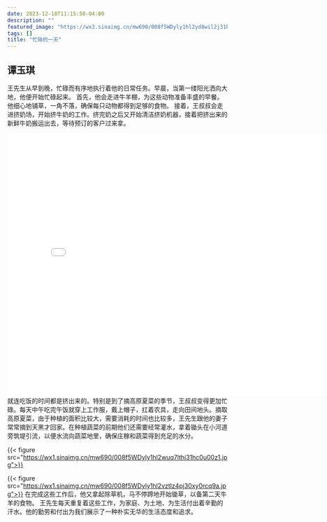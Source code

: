 ```yaml
---
date: 2023-12-18T11:15:58-04:00
description: ""
featured_image: "https://wx3.sinaimg.cn/mw690/008f5WDyly1hl2yd8wil2j31hc0u0gqn.jpg"
tags: []
title: "忙碌的一天"
---
```

谭玉琪
---
王先生从早到晚，忙碌而有序地执行着他的日常任务。早晨，当第一缕阳光洒向大地，他便开始忙碌起来。
首先，他会走进牛羊棚，为这些动物准备丰盛的早餐。他细心地铺草，一角不落，确保每只动物都得到足够的食物。
接着，王叔叔会走进挤奶场，开始挤牛奶的工作。挤完奶之后又开始清洁挤奶机器，接着把挤出来的新鲜牛奶搬运出去，等待预订的客户过来拿。

<iframe src="//player.bilibili.com/player.html?aid=877628026&bvid=BV1CN4y187Lt&cid=1376955582&p=1" scrolling="no" border="0" frameborder="no" framespacing="0" allowfullscreen="true"width="800px" height="600px"> </iframe>
就连吃饭的时间都是挤出来的。特别是到了摘高原夏菜的季节，王叔叔变得更加忙碌。每天中午吃完午饭就穿上工作服，戴上帽子，扛着农具，走向田间地头。摘取高原夏菜，由于种植的面积比较大，需要消耗的时间也比较多，王先生跟他的妻子常常摘到天黑才回家。在种植蔬菜的前期他们还需要经常灌水，拿着锄头在小河道旁筑堤引流，以便水流向蔬菜地里，确保庄稼和蔬菜得到充足的水分。

{{< figure src="https://wx1.sinaimg.cn/mw690/008f5WDyly1hl2wuq7lthj31hc0u00z1.jpg">}}

{{< figure src="https://wx1.sinaimg.cn/mw690/008f5WDyly1hl2vztlz4pj30xy0rcq9a.jpg">}}
在完成这些工作后，他又拿起除草机，马不停蹄地开始锄草，以备第二天牛羊的食物。
王先生每天重复着这些工作，为家庭、为土地、为生活付出着辛勤的汗水。他的勤劳和付出为我们展示了一种朴实无华的生活态度和追求。

